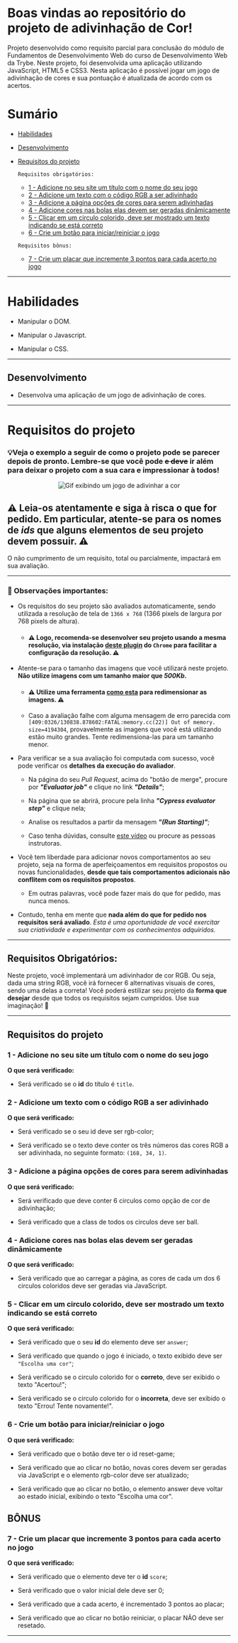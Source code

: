 # Boas vindas ao repositório do projeto de adivinhação de Cor!

Projeto desenvolvido como requisito parcial para conclusão do módulo de Fundamentos de Desenvolvimento Web do curso de Desenvolvimento Web da Trybe. Neste projeto, foi desenvolvida uma aplicação utilizando JavaScript, HTML5 e CSS3. Nesta aplicação é possível jogar um jogo de adivinhação de cores e sua pontuação é atualizada de acordo com os acertos.


# Sumário

- [Habilidades](#habilidades)
- [Desenvolvimento](#desenvolvimento)
- [Requisitos do projeto](#requisitos-do-projeto)
  
    `Requisitos obrigatórios:`
    - [1 - Adicione no seu site um título com o nome do seu jogo](#1---adicione-no-seu-site-um-título-com-o-nome-do-seu-jogo)
    - [2 - Adicione um texto com o código RGB a ser adivinhado](#2---adicione-um-texto-com-o-código-rgb-a-ser-adivinhado)
    - [3 - Adicione a página opções de cores para serem adivinhadas](#3---adicione-a-página-opções-de-cores-para-serem-adivinhadas)
    - [4 - Adicione cores nas bolas elas devem ser geradas dinâmicamente](#4---adicione-cores-nas-bolas-elas-devem-ser-geradas-dinâmicamente)
    - [5 - Clicar em um circulo colorido, deve ser mostrado um texto indicando se está correto](#5---clicar-em-um-circulo-colorido-deve-ser-mostrado-um-texto-indicando-se-está-correto)
    - [6 - Crie um botão para iniciar/reiniciar o jogo](#6---crie-um-botão-para-iniciarreiniciar-o-jogo)

    `Requisitos bônus:`
    - [7 - Crie um placar que incremente 3 pontos para cada acerto no jogo](#7---crie-um-placar-que-incremente-3-pontos-para-cada-acerto-no-jogo)

---

# Habilidades

- Manipular o DOM.

- Manipular o Javascript.

- Manipular o CSS.

---

## Desenvolvimento

- Desenvolva uma aplicação de um jogo de adivinhação de cores.

---

# Requisitos do projeto

### 💡Veja o exemplo a seguir de como o projeto pode se parecer depois de pronto. Lembre-se que você pode ~~e deve~~ ir além para deixar o projeto com a sua cara e impressionar à todos!

<p align="center">
  <img
    class="rounded mx-auto d-block"
    src="/guess-the-color.gif"
    alt="Gif exibindo um jogo de adivinhar a cor"
  >
</p>

## ⚠️ Leia-os atentamente e siga à risca o que for pedido. Em particular, **atente-se para os nomes de _ids_ que alguns elementos de seu projeto devem possuir**. ⚠️

O não cumprimento de um requisito, total ou parcialmente, impactará em sua avaliação.

---

### 👀 Observações importantes:

* Os requisitos do seu projeto são avaliados automaticamente, sendo utilizada a resolução de tela de `1366 x 768` (1366 pixels de largura por 768 pixels de altura).

  * #### ⚠️ Logo, recomenda-se desenvolver seu projeto usando a mesma resolução, via instalação [deste plugin](https://chrome.google.com/webstore/detail/window-resizer/kkelicaakdanhinjdeammmilcgefonfh?hl=en) do `Chrome` para facilitar a configuração da resolução. ⚠️

* Atente-se para o tamanho das imagens que você utilizará neste projeto. **Não utilize imagens com um tamanho maior que _500Kb_.**
  * #### ⚠️ Utilize uma ferramenta [como esta](https://picresize.com/pt) para redimensionar as imagens. ⚠️

  * Caso a avaliação falhe com alguma mensagem de erro parecida com `[409:0326/130838.878602:FATAL:memory.cc(22)] Out of memory. size=4194304`, provavelmente as imagens que você está utilizando estão muito grandes. Tente redimensiona-las para um tamanho menor.

* Para verificar se a sua avaliação foi computada com sucesso, você pode verificar os **detalhes da execução do avaliador**.

  * Na página do seu _Pull Request_, acima do "botão de merge", procure por _**"Evaluator job"**_ e clique no link _**"Details"**_;

  * Na página que se abrirá, procure pela linha _**"Cypress evaluator step"**_ e clique nela;

  * Analise os resultados a partir da mensagem _**"(Run Starting)"**_;

  * Caso tenha dúvidas, consulte [este vídeo](https://vimeo.com/420861252) ou procure as pessoas instrutoras.

* Você tem liberdade para adicionar novos comportamentos ao seu projeto, seja na forma de aperfeiçoamentos em requisitos propostos ou novas funcionalidades, **desde que tais comportamentos adicionais não conflitem com os requisitos propostos**.

  * Em outras palavras, você pode fazer mais do que for pedido, mas nunca menos.

* Contudo, tenha em mente que **nada além do que for pedido nos requisitos será avaliado**. _Esta é uma oportunidade de você exercitar sua criatividade e experimentar com os conhecimentos adquiridos._


---

## Requisitos Obrigatórios:

Neste projeto, você implementará um adivinhador de cor RGB. Ou seja, dada uma string RGB, você irá fornecer 6 alternativas visuais de cores, sendo uma delas a correta! Você poderá estilizar seu projeto da **forma que desejar** desde que todos os requisitos sejam cumpridos. Use sua imaginação! 🧠

---

## Requisitos do projeto

### 1 - Adicione no seu site um título com o nome do seu jogo

**O que será verificado:**

- Será verificado se o **id** do título é `title`.

### 2 - Adicione um texto com o código RGB a ser adivinhado

**O que será verificado:**

- Será verificado se o seu id deve ser rgb-color;

- Será verificado se o texto deve conter os três números das cores RGB a ser adivinhada, no seguinte formato: `(168, 34, 1)`.

### 3 - Adicione a página opções de cores para serem adivinhadas

**O que será verificado:**

- Será verificado que deve conter 6 circulos como opção de cor de adivinhação;

- Será verificado que a class de todos os circulos deve ser ball.

### 4 - Adicione cores nas bolas elas devem ser geradas dinâmicamente

**O que será verificado:**

- Será verificado que ao carregar a página, as cores de cada um dos 6 circulos coloridos deve ser geradas via JavaScript.

### 5 - Clicar em um circulo colorido, deve ser mostrado um texto indicando se está correto

**O que será verificado:**

- Será verificado que o seu **id** do elemento deve ser `answer`;

- Será verificado que quando o jogo é iniciado, o texto exibido deve ser `"Escolha uma cor"`;

- Será verificado se o circulo colorido for o **correto**, deve ser exibido o texto "Acertou!";

- Será verificado se o circulo colorido for o **incorreta**, deve ser exibido o texto "Errou! Tente novamente!".

### 6 - Crie um botão para iniciar/reiniciar o jogo

**O que será verificado:**

- Será verificado que o botão deve ter o id reset-game;

- Será verificado que ao clicar no botão, novas cores devem ser geradas via JavaScript e o elemento rgb-color deve ser atualizado;

- Será verificado que ao clicar no botão, o elemento answer deve voltar ao estado inicial, exibindo o texto "Escolha uma cor".

## BÔNUS

### 7 - Crie um placar que incremente 3 pontos para cada acerto no jogo

**O que será verificado:**

- Será verificado que o elemento deve ter o **id** `score`;

- Será verificado que o valor inicial dele deve ser 0;

- Será verificado que a cada acerto, é incrementado 3 pontos ao placar;

- Será verificado que ao clicar no botão reiniciar, o placar NÃO deve ser resetado.

---


